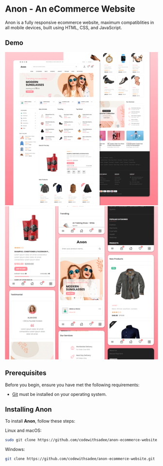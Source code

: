 # Anon - An eCommerce Website
Anon is a fully responsive ecommerce website, maximum compatiblities in all mobile devices, built using HTML, CSS, and JavaScript.

## Demo

![Anon Desktop Demo](desktop.png "Desktop Demo")
![Anon Mobile Demo](mobile.png "Mobile Demo")

## Prerequisites

Before you begin, ensure you have met the following requirements:

* [Git](https://git-scm.com/downloads "Download Git") must be installed on your operating system.

## Installing Anon

To install **Anon**, follow these steps:

Linux and macOS:

```bash
sudo git clone https://github.com/codewithsadee/anon-ecommerce-website.git
```

Windows:

```bash
git clone https://github.com/codewithsadee/anon-ecommerce-website.git
```
